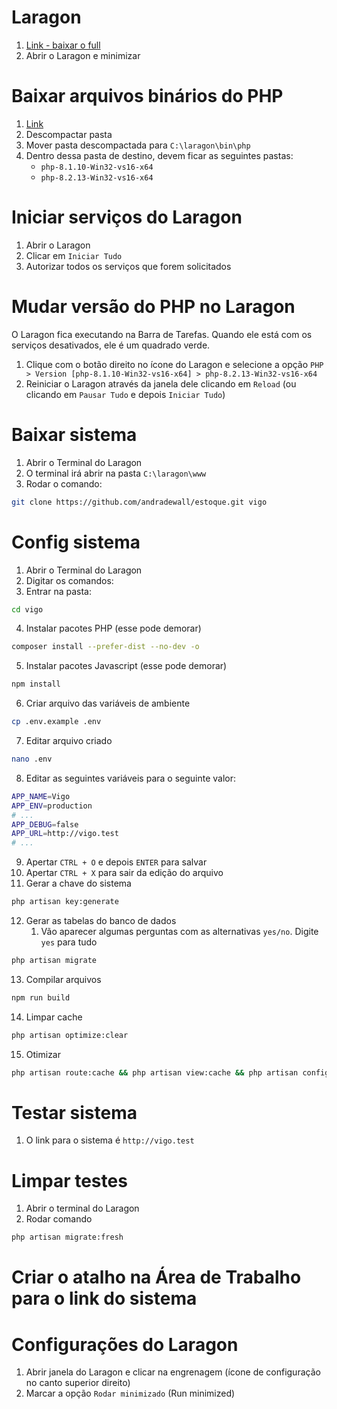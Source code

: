 # Laragon
1. [Link - baixar o full](https://laragon.org/download/index.html)
2. Abrir o Laragon e minimizar

# Baixar  arquivos binários do PHP
1. [Link](https://windows.php.net/downloads/releases/php-8.2.13-Win32-vs16-x64.zip)
2. Descompactar pasta
3. Mover pasta descompactada para `C:\laragon\bin\php`
4. Dentro dessa pasta de destino, devem ficar as seguintes pastas:
	- `php-8.1.10-Win32-vs16-x64`
	- `php-8.2.13-Win32-vs16-x64`

# Iniciar serviços do Laragon
1. Abrir o Laragon
2. Clicar em `Iniciar Tudo`
3. Autorizar todos os serviços que forem solicitados

# Mudar versão do PHP no Laragon
O Laragon fica executando na Barra de Tarefas.
Quando ele está com os serviços desativados, ele é um quadrado verde.
1. Clique com o botão direito no ícone do Laragon e selecione a opção `PHP > Version [php-8.1.10-Win32-vs16-x64] > php-8.2.13-Win32-vs16-x64`
2. Reiniciar o Laragon através da janela dele clicando em `Reload` (ou clicando em `Pausar Tudo` e depois `Iniciar Tudo`)

# Baixar sistema
1. Abrir o Terminal do Laragon
2. O terminal irá abrir na pasta `C:\laragon\www`
3. Rodar o comando:
```bash
git clone https://github.com/andradewall/estoque.git vigo 
```

# Config sistema
1. Abrir o Terminal do Laragon
2. Digitar os comandos:
3. Entrar na pasta:
```bash
cd vigo 
```
4. Instalar pacotes PHP (esse pode demorar)
```bash
composer install --prefer-dist --no-dev -o
```
5. Instalar pacotes Javascript (esse pode demorar)
```bash
npm install
```
6. Criar arquivo das variáveis de ambiente
```bash
cp .env.example .env
```
7. Editar arquivo criado
```bash
nano .env
```
8. Editar as seguintes variáveis para o seguinte valor:
```bash
APP_NAME=Vigo
APP_ENV=production
# ...
APP_DEBUG=false
APP_URL=http://vigo.test
# ...
```
9. Apertar `CTRL + O` e depois `ENTER` para salvar
10. Apertar `CTRL + X` para sair da edição do arquivo
11. Gerar a chave do sistema
```bash
php artisan key:generate
```
12. Gerar as tabelas do banco de dados
    1. Vão aparecer algumas perguntas com as alternativas `yes/no`. Digite `yes` para tudo
```bash
php artisan migrate
```
13. Compilar arquivos
```bash
npm run build
```
14. Limpar cache
```bash
php artisan optimize:clear
```
15. Otimizar
```bash
php artisan route:cache && php artisan view:cache && php artisan config:cache && php artisan event:cache
```
	
# Testar sistema
1. O link para o sistema é `http://vigo.test`

# Limpar testes
1. Abrir o terminal do Laragon
2. Rodar comando
```bash
php artisan migrate:fresh
```

# Criar o atalho na Área de Trabalho para o link do sistema

# Configurações do Laragon
1. Abrir janela do Laragon e clicar na engrenagem (ícone de configuração no canto superior direito)
2. Marcar a opção `Rodar minimizado` (Run minimized)
